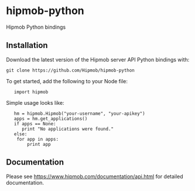 hipmob-python
=============

Hipmob Python bindings

## Installation

Download the latest version of the Hipmob server API Python bindings with:

    git clone https://github.com/Hipmob/hipmob-python

To get started, add the following to your Node file:

       import hipmob

Simple usage looks like:

       hm = hipmob.Hipmob("your-username", "your-apikey")
       apps = hm.get_applications()
       if apps == None:
       	  print "No applications were found."
       else:
		for app in apps:
		    print app

## Documentation

Please see https://www.hipmob.com/documentation/api.html for detailed documentation.

